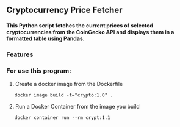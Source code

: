 ## Cryptocurrency Price Fetcher
#### This Python script fetches the current prices of selected cryptocurrencies from the CoinGecko API and displays them in a formatted table using Pandas.
### Features


### For use this program:
1. Create a docker image from the Dockerfile
```
   docker image build -t="crypto:1.0" .
```
2. Run a Docker Container from the image you build
```
   docker container run --rm crypt:1.1
```
